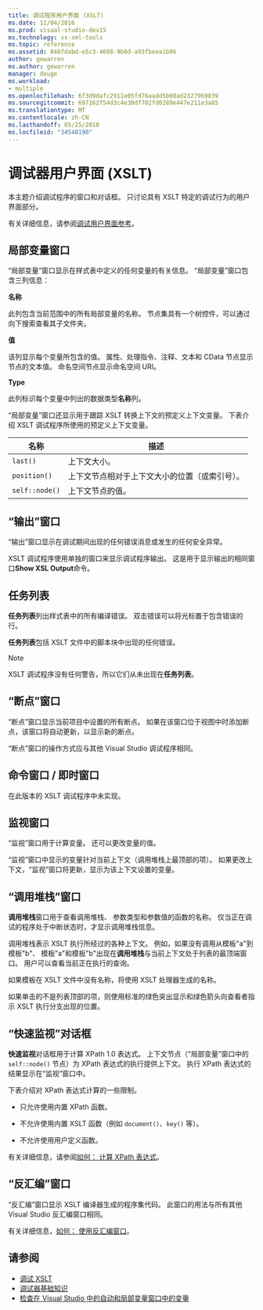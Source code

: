```yaml
---
title: 调试程序用户界面 (XSLT)
ms.date: 11/04/2016
ms.prod: visual-studio-dev15
ms.technology: vs-xml-tools
ms.topic: reference
ms.assetid: 846fdabd-e5c3-4688-9b0d-a93fbeea1b96
author: gewarren
ms.author: gewarren
manager: douge
ms.workload:
- multiple
ms.openlocfilehash: 6f3d9dafc2911e05fd76aadd5b08ad2327969839
ms.sourcegitcommit: 697162f54d3c4e30df702fd0289e447e211e3a85
ms.translationtype: MT
ms.contentlocale: zh-CN
ms.lasthandoff: 05/25/2018
ms.locfileid: "34548190"
---
```

# <a name="debugger-user-interface-xslt"></a>调试器用户界面 (XSLT)

本主题介绍调试程序的窗口和对话框。 只讨论具有 XSLT 特定的调试行为的用户界面部分。

有关详细信息，请参阅[调试用户界面参考](../debugger/debugging-user-interface-reference.md)。

## <a name="locals-window"></a>局部变量窗口
 “局部变量”窗口显示在样式表中定义的任何变量的有关信息。 “局部变量”窗口包含三列信息：

 **名称**

 此列包含当前范围中的所有局部变量的名称。 节点集具有一个树控件，可以通过向下搜索查看其子文件夹。

 **值**

 该列显示每个变量所包含的值。 属性、处理指令、注释、文本和 CData 节点显示节点的文本值。 命名空间节点显示命名空间 URI。

 **Type**

 此列标识每个变量中列出的数据类型**名称**列。

 “局部变量”窗口还显示用于跟踪 XSLT 转换上下文的预定义上下文变量。 下表介绍 XSLT 调试程序所使用的预定义上下文变量。

|名称|描述|
|----------|-----------------|
|`last()`|上下文大小。|
|`position()`|上下文节点相对于上下文大小的位置（或索引号）。|
|`self::node()`|上下文节点的值。|

## <a name="output-window"></a>“输出”窗口
 “输出”窗口显示在调试期间出现的任何错误消息或发生的任何安全异常。

 XSLT 调试程序使用单独的窗口来显示调试程序输出。 这是用于显示输出的相同窗口**Show XSL Output**命令。

## <a name="task-list"></a>任务列表
 **任务列表**列出样式表中的所有编译错误。 双击错误可以将光标置于包含错误的行。

 **任务列表**包括 XSLT 文件中的脚本块中出现的任何错误。

> [!NOTE]
> XSLT 调试程序没有任何警告，所以它们从未出现在**任务列表**。

## <a name="breakpoints-window"></a>“断点”窗口
 “断点”窗口显示当前项目中设置的所有断点。 如果在该窗口位于视图中时添加断点，该窗口将自动更新，以显示新的断点。

 “断点”窗口的操作方式应与其他 Visual Studio 调试程序相同。

## <a name="command-windowimmediate-window"></a>命令窗口 / 即时窗口
 在此版本的 XSLT 调试程序中未实现。

## <a name="watch-window"></a>监视窗口
 “监视”窗口用于计算变量。 还可以更改变量的值。

 “监视”窗口中显示的变量针对当前上下文（调用堆栈上最顶部的项）。 如果更改上下文，“监视”窗口将更新，显示为该上下文设置的变量。

## <a name="call-stack-window"></a>“调用堆栈”窗口
 **调用堆栈**窗口用于查看调用堆栈、 参数类型和参数值的函数的名称。 仅当正在调试的程序处于中断状态时，才显示调用堆栈信息。

 调用堆栈表示 XSLT 执行所经过的各种上下文。 例如，如果没有调用从模板"a"到模板"b"、 模板"a"和模板"b"出现在**调用堆栈**与当前上下文处于列表的最顶端窗口。 用户可以查看当前正在执行的查询。

 如果模板在 XSLT 文件中没有名称，将使用 XSLT 处理器生成的名称。

 如果单击的不是列表顶部的项，则使用标准的绿色突出显示和绿色箭头向查看者指示 XSLT 执行分支出现的位置。

## <a name="quickwatch-dialog-box"></a>“快速监视”对话框
 **快速监视**对话框用于计算 XPath 1.0 表达式。 上下文节点（“局部变量”窗口中的 `self::node()` 节点）为 XPath 表达式的执行提供上下文。 执行 XPath 表达式的结果显示在“监视”窗口中。

 下表介绍对 XPath 表达式计算的一些限制。

-   只允许使用内置 XPath 函数。

-   不允许使用内置 XSLT 函数（例如 `document()`、`key()` 等）。

-   不允许使用用户定义函数。

有关详细信息，请参阅[如何： 计算 XPath 表达式](../xml-tools/how-to-evaluate-an-xpath-expression.md)。

## <a name="disassembly-window"></a>“反汇编”窗口
 “反汇编”窗口显示 XSLT 编译器生成的程序集代码。 此窗口的用法与所有其他 Visual Studio 反汇编窗口相同。

 有关详细信息，[如何： 使用反汇编窗口](../debugger/how-to-use-the-disassembly-window.md)。

## <a name="see-also"></a>请参阅

- [调试 XSLT](../xml-tools/debugging-xslt.md)
- [调试器基础知识](../debugger/debugger-basics.md)
- [检查在 Visual Studio 中的自动和局部变量窗口中的变量](../debugger/autos-and-locals-windows.md)